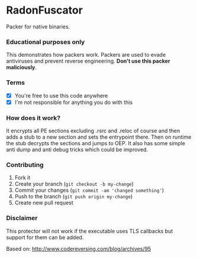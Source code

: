 # RadonFuscator
Packer for native binaries.

### Educational purposes only
This demonstrates how packers work. Packers are used to evade antiviruses and prevent reverse engineering. **Don't use this packer maliciously**. 

### Terms
- [x] You're free to use this code anywhere
- [x] I'm not responsible for anything you do with this

### How does it work?
It encrypts all PE sections excluding .rsrc and .reloc of course and then adds a stub to a new section and sets the entrypoint there.
Then on runtime the stub decrypts the sections and jumps to OEP. It also has some simple anti dump and anti debug tricks which could be improved.

### Contributing
1. Fork it
2. Create your branch (`git checkout -b my-change`)
3. Commit your changes (`git commit -am 'changed something'`)
4. Push to the branch (`git push origin my-change`)
5. Create new pull request

### Disclaimer
This protector will not work if the executable uses TLS callbacks but support for them can be added.

Based on: http://www.codereversing.com/blog/archives/95
